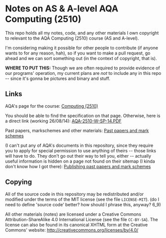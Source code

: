 Notes on AS & A-level AQA Computing (2510)
==========================================

This repo holds all my notes, code, and any other materials I own copyright to
relevant to the AQA Computing (2510) course (AS and A-level).

I'm considering making it possible for other people to contribute (if anyone
wants to for any reason, hah), so if you want to make a pull request, go ahead
and we can sort something out (in the context of copyright, that is).

**WHERE TO PUT THIS:**
Though we are often required to provide evidence of our programs' operation,
my current plans are *not* to include any in this repo -- since it's gonna be
pictures and binary and stuff.


Links
-----

AQA's page for the course:
[Computing (2510)](http://www.aqa.org.uk/subjects/ict-and-computer-science/a-level/computing-2510)

You should be able to find the specification on that page. Otherwise, here is a
direct link (working 26/08/14):
[AQA-2510-W-SP-14.PDF](http://filestore.aqa.org.uk/subjects/specifications/alevel/AQA-2510-W-SP-14.PDF)

Past papers, markschemes and other materials: [Past papers and mark
schemes](http://www.aqa.org.uk/subjects/ict-and-computer-science/a-level/computing-2510/past-papers-and-mark-schemes)

(I can't put any of AQA's documents in this repository, since they require you
to apply for special permission to use anything of theirs -- those links will
have to do. They don't go out their way to tell you, either -- actually useful
information is hidden on a page not found on their sitemap (I kinda don't know
how I got there): [Publishing past papers and mark
schemes](http://www.aqa.org.uk/exams-administration/exams-guidance/find-past-papers-and-mark-schemes/publishing-past-papers-and-mark-schemes)


Copying
-------

All of the source code in this repository may be redistributed and/or modified
under the terms of the MIT license (see the file `LICENSE-MIT`). (do I need to
define 'source code' better? how should I phrase this, anyway? 6_9)

All other materials (notes) are licensed under a Creative Commons
Attribution-ShareAlike 4.0 International License (see the file `CC-BY-SA`). The
license can also be found in its canonical XHTML form at the Creative Commons'
website: http://creativecommons.org/licenses/by/4.0/
